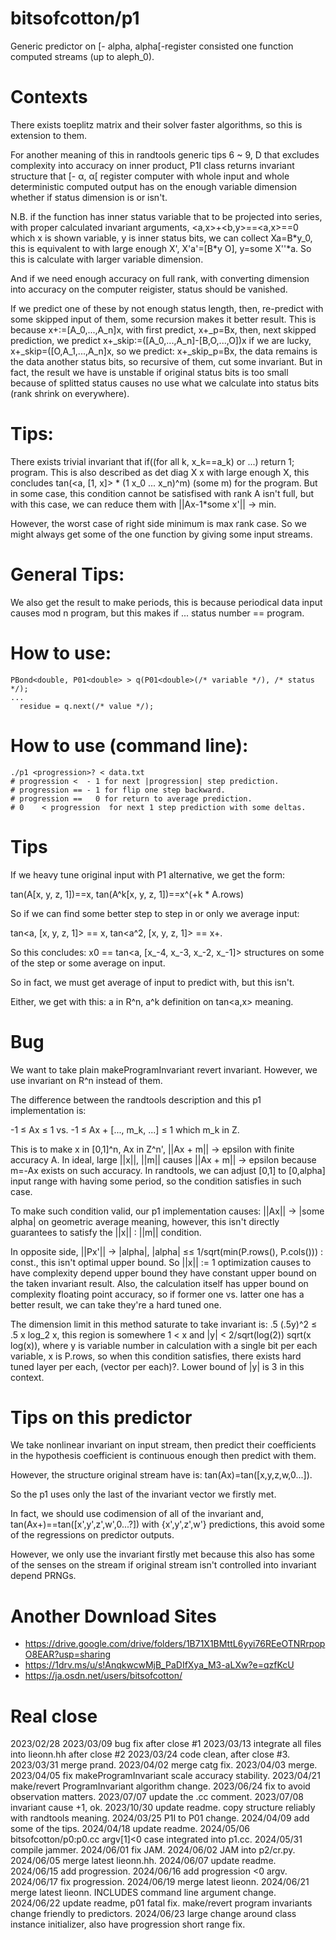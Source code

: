 # bitsofcotton/p1
Generic predictor on \[- alpha, alpha\[-register consisted one function computed streams (up to aleph_0).

# Contexts
There exists toeplitz matrix and their solver faster algorithms,
so this is extension to them.  

For another meaning of this in randtools generic tips 6 ~ 9, D that
excludes complexity into accuracy on inner product,
P1I class returns invariant structure that \[- &alpha;, &alpha;\[
register computer with whole input and whole deterministic computed output
has on the enough variable dimension whether if status dimension is or isn't.

N.B. if the function has inner status variable that to be projected into
series, with proper calculated invariant arguments, \<a,x\>+\<b,y\>==\<a,x\>==0
which x is shown variable, y is inner status bits, we can collect
Xa=B\*y\_0, this is equivalent to with large enough X',
X'a'=\[B\*y O\], y=some X''\*a.
So this is calculate with larger variable dimension.

And if we need enough accuracy on full rank, with converting dimension into accuracy on
the computer reigister, status should be vanished.

If we predict one of these by not enough status length, then, re-predict with
some skipped input of them, some recursion makes it better result.
This is because x+:=\[A_0,...,A_n\]x, with first predict, x+\_p=Bx,
then, next skipped prediction, we predict x+\_skip:=(\[A_0,...,A_n\]-\[B,O,...,O\])x
if we are lucky, x+\_skip=(\[O,A_1,...,A_n\]x, so we predict: x+\_skip\_p=Bx, the data
remains is the data another status bits, so recursive of them, cut some invariant.
But in fact, the result we have is unstable if original status bits is too small because of splitted status causes no use what we calculate into status bits (rank shrink on everywhere).

# Tips:
There exists trivial invariant that if((for all k, x_k==a_k) or ...) return 1; program. This is also described as det diag X x with large enough X, this concludes tan(&lt;a, \[1, x\]&gt; \* (1 x_0 ... x_n)^m) (some m) for the program. But in some case, this condition cannot be satisfised with rank A isn't full, but with this case, we can reduce them with ||Ax-1\*some x'|| -&gt; min.

However, the worst case of right side minimum is max rank case. So we might always get some of the one function by giving some input streams.

# General Tips:
We also get the result to make periods, this is because periodical data input causes mod n program, but this makes if ... status number == program.

# How to use:
    PBond<double, P01<double> > q(P01<double>(/* variable */), /* status */);
    ...
      residue = q.next(/* value */);

# How to use (command line):
    ./p1 <progression>? < data.txt
    # progression <  - 1 for next |progression| step prediction.
    # progression == - 1 for flip one step backward.
    # progression ==   0 for return to average prediction.
    # 0    < progression  for next 1 step prediction with some deltas.

# Tips
If we heavy tune original input with P1 alternative, we get the form:

tan(A\[x, y, z, 1\])==x, tan(A^k\[x, y, z, 1\])==x^(+k \* A.rows)

So if we can find some better step to step in or only we average input:

tan\<a, \[x, y, z, 1\]\> == x, tan\<a^2, \[x, y, z, 1\]\> == x+.

So this concludes: x0 == tan\<a, \[x_-4, x_-3, x_-2, x_-1\]\> structures on some of the step or some average on input.

So in fact, we must get average of input to predict with, but this isn't.

Either, we get with this: a in R^n, a^k definition on tan\<a,x\> meaning.

# Bug
We want to take plain makeProgramInvariant revert invariant.
However, we use invariant on R^n instead of them.

The difference between the randtools description and this p1 implementation is:

-1 &leq; Ax &leq; 1 vs. -1 &leq; Ax + \[..., m_k, ...\] &leq; 1 which m_k in Z.

This is to make x in \[0,1\]^n, Ax in Z^n', ||Ax + m|| -&gt; epsilon with finite accuracy A.
In ideal, large ||x||, ||m|| causes ||Ax + m|| -&gt; epsilon because m=-Ax exists on such accuracy.
In randtools, we can adjust \[0,1\] to \[0,alpha\] input range with having some period, so the condition satisfies in such case.

To make such condition valid, our p1 implementation causes: ||Ax|| -&gt; |some alpha| on geometric average meaning, however, this isn't directly guarantees to satisfy the ||x|| : ||m|| condition.

In opposite side, ||Px'|| -&gt; |alpha|, |alpha| &leq;&leq; 1/sqrt(min(P.rows(), P.cols())) : const., this isn't optimal upper bound.
So ||x|| := 1 optimization causes to have complexity depend upper bound they have constant upper bound on the taken invariant result.
Also, the calculation itself has upper bound on complexity floating point accuracy, so if former one vs. latter one has a better result, we can take they're a hard tuned one.

The dimension limit in this method saturate to take invariant is: .5 (.5y)^2 &leq; .5 x log_2 x, this region is somewhere 1 \< x and |y| \< 2/sqrt(log(2)) sqrt(x log(x)), where y is variable number in calculation with a single bit per each variable, x is P.rows, so when this condition satisfies, there exists hard tuned layer per each, (vector per each)?. Lower bound of |y| is 3 in this context.

# Tips on this predictor
We take nonlinear invariant on input stream, then predict their coefficients in the hypothesis coefficient is continuous enough then predict with them.

However, the structure original stream have is: tan(Ax)=tan(\[x,y,z,w,0...\]).

So the p1 uses only the last of the invariant vector we firstly met.

In fact, we should use codimension of all of the invariant and, tan(Ax+)==tan(\[x',y',z',w',0...?\]) with {x',y',z',w'} predictions, this avoid some of the regressions on predictor outputs.

However, we only use the invariant firstly met because this also has some of the senses on the stream if original stream isn't controlled into invariant depend PRNGs.

# Another Download Sites
* https://drive.google.com/drive/folders/1B71X1BMttL6yyi76REeOTNRrpopO8EAR?usp=sharing
* https://1drv.ms/u/s!AnqkwcwMjB_PaDIfXya_M3-aLXw?e=qzfKcU
* https://ja.osdn.net/users/bitsofcotton/

# Real close
2023/02/28
2023/03/09 bug fix after close #1
2023/03/13 integrate all files into lieonn.hh after close #2
2023/03/24 code clean, after close #3.
2023/03/31 merge prand.
2023/04/02 merge catg fix.
2023/04/03 merge.
2023/04/05 fix makeProgramInvariant scale accuracy stability.
2023/04/21 make/revert ProgramInvariant algorithm change.
2023/06/24 fix to avoid observation matters.
2023/07/07 update the .cc comment.
2023/07/08 invariant cause +1, ok.
2023/10/30 update readme. copy structure reliably with randtools meaning.
2024/03/25 P1I to P01 change.
2024/04/09 add some of the tips.
2024/04/18 update readme.
2024/05/06 bitsofcotton/p0:p0.cc argv\[1\]\<0 case integrated into p1.cc.
2024/05/31 compile jammer.
2024/06/01 fix JAM.
2024/06/02 JAM into p2/cr.py.
2024/06/05 merge latest lieonn.hh.
2024/06/07 update readme.
2024/06/15 add progression.
2024/06/16 add progression \<0 argv.
2024/06/17 fix progression.
2024/06/19 merge latest lieonn.
2024/06/21 merge latest lieonn. INCLUDES command line argument change.
2024/06/22 update readme, p01 fatal fix. make/revert program invariants change friendly to predictors.
2024/06/23 large change around class instance initializer, also have progression short range fix.

